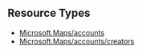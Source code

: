 ## Resource Types
- [Microsoft.Maps/accounts](accounts)
- [Microsoft.Maps/accounts/creators](accounts-creators)

